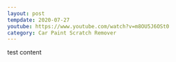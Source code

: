 ```yaml
---
layout: post
tempdate: 2020-07-27
youtube: https://www.youtube.com/watch?v=m8OU5J6OSt0
category: Car Paint Scratch Remover
---
```

test content